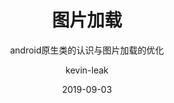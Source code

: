 ---
layout:     post                    # 使用的布局（不需要改）
title:      图片加载                 # 标题 
subtitle:   android原生类的认识与图片加载的优化           #副标题
date:       2019-09-03              # 时间
author:     kevin-leak                      # 作者
header-img: img/post/android/bg-2019-14.jpg    #这篇文章标题背景图片
catalog: true                       # 是否归档
tags:                               #标签
    - android
---